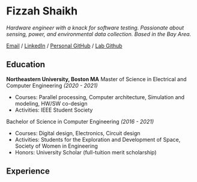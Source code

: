 # Fizzah Shaikh

_Hardware engineer with a knack for software testing. Passionate about sensing, power, and environmental data collection. Based in the Bay Area._ <br>

[Email](mailto:fizzahh98@gmail.com) / [LinkedIn](https://www.linkedin.com/in/fizzah-shaikh/) / [Personal GitHub](https://github.com/fizzshaikh/) / [Lab Github](https://github.com/envsensorslab/traceResearch)


## Education

**Northeastern University, Boston MA** 
Master of Science in Electrical and Computer Engineering  _(2020 - 2021)_ <br>
  - Courses: Parallel processing, Computer architecture, Simulation and modeling, HW/SW co-design
  - Activities: IEEE Student Society
  
Bachelor of Science in Computer Engineering               _(2016 - 2021)_ <br>
  - Courses: Digital design, Electronics, Circuit design
  - Activities: Students for the Exploration and Development of Space, Society of Women in Engineering
  - Honors: University Scholar (full-tuition merit scholarship)

## Experience 
